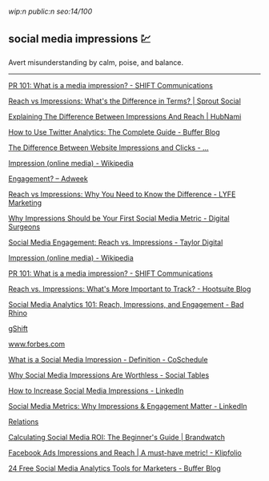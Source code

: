 ###### wip:n public:n seo:14/100

## social media impressions :chart:

Avert misunderstanding by calm, poise, and balance.


----------


[PR 101: What is a media impression? - SHIFT Communications ](https://www.shiftcomm.com/blog/pr-101-what-is-a-media-impression/)

[Reach vs Impressions: What's the Difference in Terms? | Sprout Social ](http://sproutsocial.com/insights/reach-vs-impressions/amp/)

[      Explaining The Difference Between Impressions And Reach | HubNami ](https://www.hubnami.com/blog-en/explaining-difference-between-impressions-and-reach)

[      How to Use Twitter Analytics: The Complete Guide - Buffer Blog ](https://blog.bufferapp.com/twitter-analytics)

[      The Difference Between Website Impressions and Clicks - ... ](https://growtraffic.com/blog/2015/01/difference-website-impressions-clicks)

[      Impression (online media) - Wikipedia ](https://en.wikipedia.org/wiki/Impression_(online_media))

[Engagement? – Adweek ](http://www.adweek.com/digital/cutting-through-the-social-media-jargon-what-are-reach-impressions-and-engagement/amp/)

[Reach vs Impressions: Why You Need to Know the Difference - LYFE Marketing ](http://www.lyfemarketing.com/blog/reach-vs-impressions/)

[Why Impressions Should be Your First Social Media Metric - Digital Surgeons ](http://www.digitalsurgeons.com/thoughts/strategy/why-impressions-should-be-your-first-social-media-metric/)

[Social Media Engagement: Reach vs. Impressions - Taylor Digital ](http://www.taylordigital.com/blog/social-media-engagement-reach-impressions/amp/)

[Impression (online media) - Wikipedia ](http://en.m.wikipedia.org/wiki/Impression_(online_media))

[PR 101: What is a media impression? - SHIFT Communications ](http://www.shiftcomm.com/blog/pr-101-what-is-a-media-impression/)

[Reach vs. Impressions: What's More Important to Track? - Hootsuite Blog ](http://blog.hootsuite.com/reach-vs-impressions/amp/)

[Social Media Analytics 101: Reach, Impressions, and Engagement - Bad Rhino ](http://badrhinoinc.com/social-media-analytics-101/)

[gShift ](http://www.gshiftlabs.com/content-marketing-2/true-impression-of-media-impressions/)

[www.forbes.com ](http://www.forbes.com/sites/forbesagencycouncil/2017/07/14/the-six-most-effective-social-media-metrics-to-understand-your-campaigns-success/amp/)

[What is a Social Media Impression - Definition - CoSchedule ](http://coschedule.com/marketing-terms-definitions/social-media-impression/)

[Why Social Media Impressions Are Worthless - Social Tables ](http://www.socialtables.com/blog/social-media/worthless-impressions/amp/)

[How to Increase Social Media Impressions - LinkedIn ](http://www.linkedin.com/pulse/how-increase-social-media-impressions-david-packman)

[Social Media Metrics: Why Impressions & Engagement Matter - LinkedIn ](http://www.linkedin.com/pulse/social-media-metrics-why-impressions-engagement-matter-stanley)

[Relations ](http://www.axiapr.com/blog/whats-the-difference-between-impressions-and-engagements)

[Calculating Social Media ROI: The Beginner's Guide | Brandwatch ](http://www.brandwatch.com/blog/the-beginners-guide-to-calculating-social-media-roi/amp/)

[Facebook Ads Impressions and Reach | A must-have metric! - Klipfolio ](http://www.klipfolio.com/resources/kpi-examples/social-media/facebook-ads-impressions-reach)

[24 Free Social Media Analytics Tools for Marketers - Buffer Blog ](http://blog.bufferapp.com/social-media-analytics-tools/amp)

